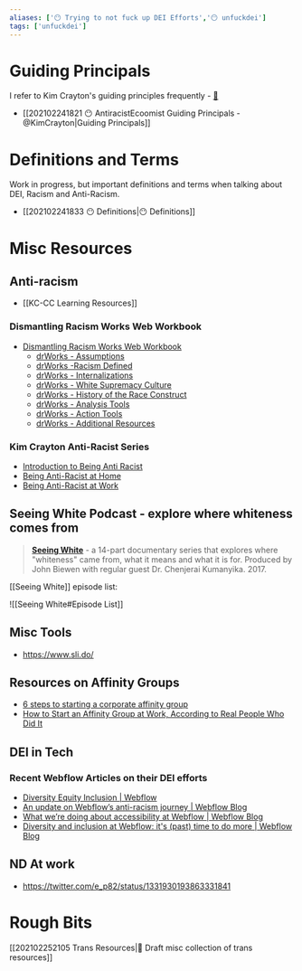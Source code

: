 ```yaml
---
aliases: ['😶 Trying to not fuck up DEI Efforts','😶 unfuckdei']
tags: ['unfuckdei']
---
```


# Guiding Principals

I refer to Kim Crayton's guiding principles frequently - [🔗](https://hashtagcauseascene.com/guiding-principles/)

- [[202102241821 😶 AntiracistEcoomist Guiding Principals - @KimCrayton|Guiding Principals]]


# Definitions and Terms

Work in progress, but important definitions and terms when talking about DEI, Racism and Anti-Racism.

- [[202102241833 😶 Definitions|😶 Definitions]]

# Misc Resources

## Anti-racism

- [[KC-CC Learning Resources]]

### Dismantling Racism Works Web Workbook 
- [Dismantling Racism Works Web Workbook](https://www.dismantlingracism.org/)
	- [drWorks - Assumptions](https://www.dismantlingracism.org/assumptions.html)
	- [drWorks -Racism Defined](https://www.dismantlingracism.org/racism-defined.html)
	- [drWorks - Internalizations](https://www.dismantlingracism.org/internalizations.html)
	- [drWorks - White Supremacy Culture](https://www.dismantlingracism.org/white-supremacy-culture.html)
	- [drWorks - History of the Race Construct](https://www.dismantlingracism.org/history.html)
	- [drWorks - Analysis Tools](https://www.dismantlingracism.org/analysis-tools.html)
	- [drWorks - Action Tools](https://www.dismantlingracism.org/action-tools.html)
	- [drWorks - Additional Resources](https://www.dismantlingracism.org/resources.html)

### Kim Crayton Anti-Racist Series

- [Introduction to Being Anti Racist](https://vi.to/hubs/introduction-to-being-an-antiracist)
- [Being Anti-Racist at Home](https://ti.to/kim.crayton.llc/being-an-antiracist-at-home)
- [Being Anti-Racist at Work](https://ti.to/kim.crayton.llc/being-an-antiracist-at-work)

## Seeing White Podcast - explore where whiteness comes from

> [**Seeing White**](https://www.sceneonradio.org/seeing-white/) \- a 14-part documentary series that explores where "whiteness" came from, what it means and what it is for. Produced by John Biewen with regular guest Dr. Chenjerai Kumanyika. 2017.

[[Seeing White]] episode list:

![[Seeing White#Episode List]]

## Misc Tools
- https://www.sli.do/

## Resources on Affinity Groups

- [6 steps to starting a corporate affinity group](https://blog.usejournal.com/6-steps-to-starting-a-corporate-affinity-group-e4364e6bb0ee)
- [How to Start an Affinity Group at Work, According to Real People Who Did It](https://www.themuse.com/advice/how-to-start-an-employee-resource-affinity-group-in-the-workplace)

## DEI in Tech

### Recent Webflow Articles on their DEI efforts
- [Diversity Equity Inclusion | Webflow](https://webflow.com/diversity-equity-inclusion)
- [An update on Webflow’s anti-racism journey | Webflow Blog](https://webflow.com/blog/webflow-anti-racism-journey-update)
- [What we’re doing about accessibility at Webflow | Webflow Blog](https://webflow.com/blog/accessibility-at-webflow)
- [Diversity and inclusion at Webflow: it's (past) time to do more | Webflow Blog](https://webflow.com/blog/diversity-and-inclusion-at-webflow)

## ND At work
- https://twitter.com/e_p82/status/1331930193863331841

# Rough Bits

[[202102252105 Trans Resources|🚧 Draft misc collection of trans resources]]